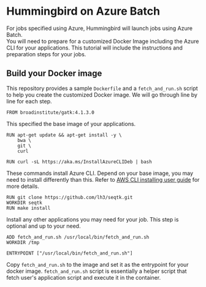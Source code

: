 # Hummingbird on Azure Batch

For jobs specified using Azure, Hummingbird will launch jobs using Azure Batch.  
You will need to prepare for a customized Docker Image including the Azure CLI for your applications. This tutorial will include the instructions and preparation steps for your jobs.

## Build your Docker image
This repository provides a sample `Dockerfile` and a `fetch_and_run.sh` script to help you create the customized Docker image. We will go through line by line for each step.

```
FROM broadinstitute/gatk:4.1.3.0
```
This specified the base image of your applications.

```
RUN apt-get update && apt-get install -y \
    bwa \
    git \
    curl

RUN curl -sL https://aka.ms/InstallAzureCLIDeb | bash
```
These commands install Azure CLI. Depend on your base image, you may need to install differently than this. Refer to [AWS CLI installing user guide](https://docs.aws.amazon.com/cli/latest/userguide/cli-chap-install.html) for more details.

```
RUN git clone https://github.com/lh3/seqtk.git
WORKDIR seqtk
RUN make install
```
Install any other applications you may need for your job. This step is optional and up to your need.

```
ADD fetch_and_run.sh /usr/local/bin/fetch_and_run.sh
WORKDIR /tmp

ENTRYPOINT ["/usr/local/bin/fetch_and_run.sh"]
```
Copy `fetch_and_run.sh` to the image and set it as the entrypoint for your docker image. `fetch_and_run.sh` script is essentially a helper script that fetch user's application script and execute it in the container.
